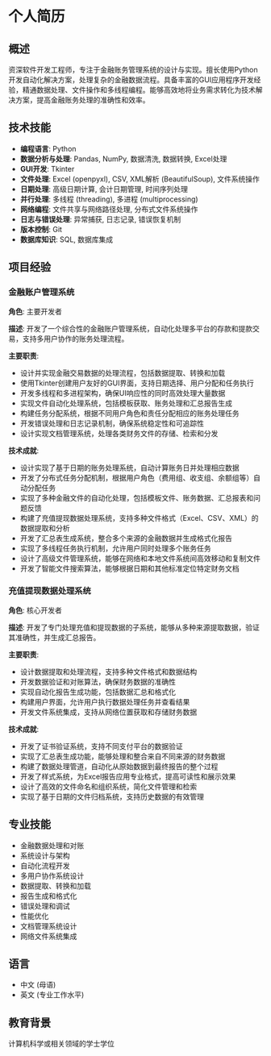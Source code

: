 # 个人简历

## 概述
资深软件开发工程师，专注于金融账务管理系统的设计与实现。擅长使用Python开发自动化解决方案，处理复杂的金融数据流程。具备丰富的GUI应用程序开发经验，精通数据处理、文件操作和多线程编程。能够高效地将业务需求转化为技术解决方案，提高金融账务处理的准确性和效率。

## 技术技能
- **编程语言**: Python
- **数据分析与处理**: Pandas, NumPy, 数据清洗, 数据转换, Excel处理
- **GUI开发**: Tkinter
- **文件处理**: Excel (openpyxl), CSV, XML解析 (BeautifulSoup), 文件系统操作
- **日期处理**: 高级日期计算, 会计日期管理, 时间序列处理
- **并行处理**: 多线程 (threading), 多进程 (multiprocessing)
- **网络编程**: 文件共享与网络路径处理, 分布式文件系统操作
- **日志与错误处理**: 异常捕获, 日志记录, 错误恢复机制
- **版本控制**: Git
- **数据库知识**: SQL, 数据库集成

## 项目经验

### 金融账户管理系统
**角色**: 主要开发者

**描述**: 开发了一个综合性的金融账户管理系统，自动化处理多平台的存款和提款交易，支持多用户协作的账务处理流程。

**主要职责**:
- 设计并实现金融交易数据的处理流程，包括数据提取、转换和加载
- 使用Tkinter创建用户友好的GUI界面，支持日期选择、用户分配和任务执行
- 开发多线程和多进程架构，确保UI响应性的同时高效处理大量数据
- 实现文件自动化处理系统，包括模板获取、账务处理和汇总报告生成
- 构建任务分配系统，根据不同用户角色和责任分配相应的账务处理任务
- 开发错误处理和日志记录机制，确保系统稳定性和可追踪性
- 设计实现文档管理系统，处理各类财务文件的存储、检索和分发

**技术成就**:
- 设计实现了基于日期的账务处理系统，自动计算账务日并处理相应数据
- 开发了分布式任务分配机制，根据用户角色（费用组、收支组、余额组等）自动分配任务
- 实现了多种金融文件的自动化处理，包括模板文件、账务数据、汇总报表和问题反馈
- 构建了充值提现数据处理系统，支持多种文件格式（Excel、CSV、XML）的数据提取和分析
- 开发了汇总表生成系统，整合多个来源的金融数据并生成格式化报告
- 实现了多线程任务执行机制，允许用户同时处理多个账务任务
- 设计了高级文件管理系统，能够在网络和本地文件系统间高效移动和复制文件
- 开发了智能文件搜索算法，能够根据日期和其他标准定位特定财务文档

### 充值提现数据处理系统
**角色**: 核心开发者

**描述**: 开发了专门处理充值和提现数据的子系统，能够从多种来源提取数据，验证其准确性，并生成汇总报告。

**主要职责**:
- 设计数据提取和处理流程，支持多种文件格式和数据结构
- 开发数据验证和对账算法，确保财务数据的准确性
- 实现自动化报告生成功能，包括数据汇总和格式化
- 构建用户界面，允许用户执行数据处理任务并查看结果
- 开发文件系统集成，支持从网络位置获取和存储财务数据

**技术成就**:
- 开发了证书验证系统，支持不同支付平台的数据验证
- 实现了汇总表生成功能，能够处理和整合来自不同来源的财务数据
- 构建了数据处理管道，自动化从原始数据到最终报告的整个过程
- 开发了样式系统，为Excel报告应用专业格式，提高可读性和展示效果
- 设计了高效的文件命名和组织系统，简化文件管理和检索
- 实现了基于日期的文件归档系统，支持历史数据的有效管理

## 专业技能
- 金融数据处理和对账
- 系统设计与架构
- 自动化流程开发
- 多用户协作系统设计
- 数据提取、转换和加载
- 报告生成和格式化
- 错误处理和调试
- 性能优化
- 文档管理系统设计
- 网络文件系统集成

## 语言
- 中文 (母语)
- 英文 (专业工作水平)

## 教育背景
计算机科学或相关领域的学士学位